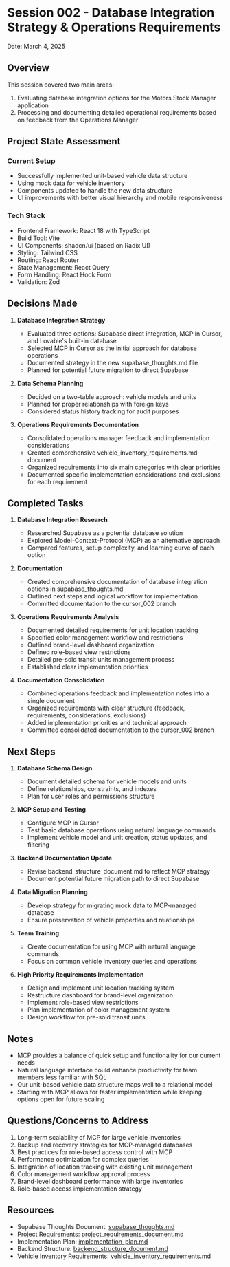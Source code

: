 # Session 002 - Database Integration Strategy & Operations Requirements

Date: March 4, 2025

## Overview
This session covered two main areas:
1. Evaluating database integration options for the Motors Stock Manager application
2. Processing and documenting detailed operational requirements based on feedback from the Operations Manager

## Project State Assessment
### Current Setup
- Successfully implemented unit-based vehicle data structure
- Using mock data for vehicle inventory
- Components updated to handle the new data structure
- UI improvements with better visual hierarchy and mobile responsiveness

### Tech Stack
- Frontend Framework: React 18 with TypeScript
- Build Tool: Vite
- UI Components: shadcn/ui (based on Radix UI)
- Styling: Tailwind CSS
- Routing: React Router
- State Management: React Query
- Form Handling: React Hook Form
- Validation: Zod

## Decisions Made
1. **Database Integration Strategy**
   - Evaluated three options: Supabase direct integration, MCP in Cursor, and Lovable's built-in database
   - Selected MCP in Cursor as the initial approach for database operations
   - Documented strategy in the new supabase_thoughts.md file
   - Planned for potential future migration to direct Supabase

2. **Data Schema Planning**
   - Decided on a two-table approach: vehicle models and units
   - Planned for proper relationships with foreign keys
   - Considered status history tracking for audit purposes

3. **Operations Requirements Documentation**
   - Consolidated operations manager feedback and implementation considerations
   - Created comprehensive vehicle_inventory_requirements.md document
   - Organized requirements into six main categories with clear priorities
   - Documented specific implementation considerations and exclusions for each requirement

## Completed Tasks
1. **Database Integration Research**
   - Researched Supabase as a potential database solution
   - Explored Model-Context-Protocol (MCP) as an alternative approach
   - Compared features, setup complexity, and learning curve of each option

2. **Documentation**
   - Created comprehensive documentation of database integration options in supabase_thoughts.md
   - Outlined next steps and logical workflow for implementation
   - Committed documentation to the cursor_002 branch

3. **Operations Requirements Analysis**
   - Documented detailed requirements for unit location tracking
   - Specified color management workflow and restrictions
   - Outlined brand-level dashboard organization
   - Defined role-based view restrictions
   - Detailed pre-sold transit units management process
   - Established clear implementation priorities

4. **Documentation Consolidation**
   - Combined operations feedback and implementation notes into a single document
   - Organized requirements with clear structure (feedback, requirements, considerations, exclusions)
   - Added implementation priorities and technical approach
   - Committed consolidated documentation to the cursor_002 branch

## Next Steps
1. **Database Schema Design**
   - Document detailed schema for vehicle models and units
   - Define relationships, constraints, and indexes
   - Plan for user roles and permissions structure

2. **MCP Setup and Testing**
   - Configure MCP in Cursor
   - Test basic database operations using natural language commands
   - Implement vehicle model and unit creation, status updates, and filtering

3. **Backend Documentation Update**
   - Revise backend_structure_document.md to reflect MCP strategy
   - Document potential future migration path to direct Supabase

4. **Data Migration Planning**
   - Develop strategy for migrating mock data to MCP-managed database
   - Ensure preservation of vehicle properties and relationships

5. **Team Training**
   - Create documentation for using MCP with natural language commands
   - Focus on common vehicle inventory queries and operations

6. **High Priority Requirements Implementation**
   - Design and implement unit location tracking system
   - Restructure dashboard for brand-level organization
   - Implement role-based view restrictions
   - Plan implementation of color management system
   - Design workflow for pre-sold transit units

## Notes
- MCP provides a balance of quick setup and functionality for our current needs
- Natural language interface could enhance productivity for team members less familiar with SQL
- Our unit-based vehicle data structure maps well to a relational model
- Starting with MCP allows for faster implementation while keeping options open for future scaling

## Questions/Concerns to Address
1. Long-term scalability of MCP for large vehicle inventories
2. Backup and recovery strategies for MCP-managed databases
3. Best practices for role-based access control with MCP
4. Performance optimization for complex queries
5. Integration of location tracking with existing unit management
6. Color management workflow approval process
7. Brand-level dashboard performance with large inventories
8. Role-based access implementation strategy

## Resources
- Supabase Thoughts Document: [supabase_thoughts.md](../supabase_thoughts.md)
- Project Requirements: [project_requirements_document.md](../project_requirements_document.md)
- Implementation Plan: [implementation_plan.md](../implementation_plan.md)
- Backend Structure: [backend_structure_document.md](../backend_structure_document.md)
- Vehicle Inventory Requirements: [vehicle_inventory_requirements.md](../vehicle_inventory_requirements.md) 